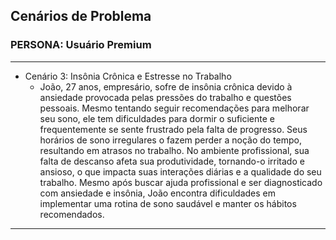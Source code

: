 ## Cenários de Problema

### PERSONA: Usuário Premium

---

- Cenário 3: Insônia Crônica e Estresse no Trabalho
    - João, 27 anos, empresário, sofre de insônia crônica devido à ansiedade provocada pelas pressões do trabalho e questões pessoais. Mesmo tentando seguir recomendações para melhorar seu sono, ele tem dificuldades para dormir o suficiente e frequentemente se sente frustrado pela falta de progresso. Seus horários de sono irregulares o fazem perder a noção do tempo, resultando em atrasos no trabalho. No ambiente profissional, sua falta de descanso afeta sua produtividade, tornando-o irritado e ansioso, o que impacta suas interações diárias e a qualidade do seu trabalho. Mesmo após buscar ajuda profissional e ser diagnosticado com ansiedade e insônia, João encontra dificuldades em implementar uma rotina de sono saudável e manter os hábitos recomendados.

---
<!--
- Cenário 2: Falta de Feedback Personalizado 
    - Felipe, 40 anos, empresário, tenta melhorar sua qualidade de sono, mas percebe que os feedbacks que recebe são muito gerais e não oferecem insights detalhados sobre o que ele pode melhorar. Apesar de já ter uma boa base de hábitos saudáveis, Felipe sente que a falta de um acompanhamento mais detalhado impede que ele alcance uma maior regularidade no seu ciclo de sono. Ele gostaria de receber sugestões mais específicas, baseadas no seu comportamento, e que o ajudassem a identificar com clareza onde pode melhorar para atingir seus objetivos de longo prazo.
-->
